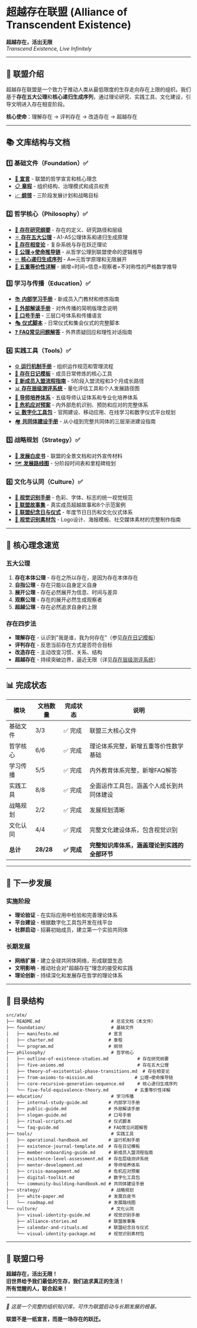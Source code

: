 # 超越存在联盟 (Alliance of Transcendent Existence)

**超越存在，活出无限**  
*Transcend Existence, Live Infinitely*

---

## 📖 联盟介绍

超越存在联盟是一个致力于推动人类从最低限度的生存走向存在上限的组织。我们基于**存在五大公理**和**核心递归生成序列**，通过理论研究、实践工具、文化建设，引导文明进入存在相变阶段。

**核心使命**：理解存在 → 评判存在 → 改造存在 → 超越存在

---

## 📚 文库结构与文档

### 1️⃣ 基础文件（Foundation）✅

- [📜 **宣言**](foundation/manifesto.md) - 联盟的哲学宣言和核心理念
- [📋 **章程**](foundation/charter.md) - 组织结构、治理模式和成员权责  
- [📈 **纲领**](foundation/program.md) - 三阶段发展计划和战略目标

### 2️⃣ 哲学核心（Philosophy）✅

- [🧭 **存在研究纲要**](philosophy/outline-of-existence-studies.md) - 存在的定义、研究路径和层级
- [⚛️ **存在五大公理**](philosophy/five-axioms.md) - A1-A5公理体系和递归生成原理  
- [🌊 **存在相变论**](philosophy/theory-of-existential-phase-transitions.md) - 复杂系统与存在跃迁理论
- [🔗 **公理→使命推导链**](philosophy/from-axioms-to-mission.md) - 从哲学公理到联盟使命的逻辑推导
- [♾️ **核心递归生成序列**](philosophy/core-recursive-generation-sequence.md) - A∞元哲学原理和无限展开
- [🔬 **五重等价性详解**](philosophy/five-fold-equivalence-theory.md) - 熵增=时间=信息=观察者=不对称性的严格数学推导

### 3️⃣ 学习与传播（Education）✅

- [📚 **内部学习手册**](education/internal-study-guide.md) - 新成员入门教材和修炼指南
- [📢 **外部解读手册**](education/public-guide.md) - 对外传播的简明版理念说明
- [📣 **口号手册**](education/slogan-guide.md) - 三层口号体系和传播语言
- [🎭 **仪式脚本**](education/ritual-scripts.md) - 日常仪式和集会仪式的完整脚本
- [❓ **FAQ常见问题解答**](education/faq-guide.md) - 外界质疑回应和理性对话指南

### 4️⃣ 实践工具（Tools）✅

- [⚙️ **运行机制手册**](tools/operational-handbook.md) - 组织运作规范和管理流程
- [📓 **存在日记模板**](tools/existence-journal-template.md) - 成员日常修炼的核心工具
- [🚀 **新成员入盟流程指南**](tools/member-onboarding-guide.md) - 5阶段入盟流程和3个月成长路径
- [📊 **存在层级测评系统**](tools/existence-level-assessment.md) - 量化评估工具和个人发展路径图
- [👥 **导师培养体系**](tools/mentor-development.md) - 五级导师认证体系和专业化培养体系
- [🚨 **危机应对预案**](tools/crisis-management.md) - 内外部危机识别、预防和应对的完整体系
- [💻 **数字化工具包**](tools/digital-toolkit.md) - 官网建设、移动应用、在线学习和数字仪式平台规划
- [🏘️ **共同体建设手册**](tools/community-building-handbook.md) - 从小组到完整共同体的三层渐进建设指南

### 5️⃣ 战略规划（Strategy）✅

- [📄 **发展白皮书**](strategy/white-paper.md) - 联盟的全景文档和对外宣传材料
- [🗺️ **发展路线图**](strategy/roadmap.md) - 分阶段时间表和里程碑规划

### 6️⃣ 文化与认同（Culture）✅

- [🎨 **视觉识别手册**](culture/visual-identity-guide.md) - 色彩、字体、标志的统一视觉规范
- [📖 **联盟故事集**](culture/alliance-stories.md) - 真实成员超越故事和8个示范案例
- [📅 **联盟纪念日与仪式**](culture/calendar-and-rituals.md) - 年度节日日历和文化仪式体系
- [🎯 **视觉识别素材包**](culture/visual-identity-package.md) - Logo设计、海报模板、社交媒体素材的完整制作指南

---

## 🎯 核心理念速览

### 五大公理
1. **存在本体公理** - 存在之所以存在，是因为存在本体存在
2. **自指公理** - 存在只能以自身定义自身  
3. **展开公理** - 存在必然展开为信息、时间与差异
4. **观察公理** - 存在的展开必然生成观察者
5. **超越公理** - 存在必然追求自身的上限

### 存在四步法
- **理解存在** - 认识到"我是谁，我为何存在"（参见[存在日记模板](tools/existence-journal-template.md)）
- **评判存在** - 反思当前存在方式是否符合目标
- **改造存在** - 主动改变习惯、关系、结构  
- **超越存在** - 持续突破边界，逼近无限（详见[存在层级测评系统](tools/existence-level-assessment.md)）

---

## 📊 完成状态

| 模块 | 文档数量 | 完成状态 | 说明 |
|------|----------|----------|------|
| 基础文件 | 3/3 | ✅ 完成 | 联盟三大核心文件 |
| 哲学核心 | 6/6 | ✅ 完成 | 理论体系完整，新增五重等价性数学基础 |
| 学习传播 | 5/5 | ✅ 完成 | 内外教育体系完整，新增FAQ解答 |
| 实践工具 | 8/8 | ✅ 完成 | 全面运作工具包，涵盖个人成长到共同体建设 |
| 战略规划 | 2/2 | ✅ 完成 | 发展规划清晰 |
| 文化认同 | 4/4 | ✅ 完成 | 完整文化建设体系，包含视觉识别 |
| **总计** | **28/28** | **✅ 完成** | **完整知识库体系，涵盖理论到实践的全部环节** |

---

## 🚀 下一步发展

### 实施阶段
- **理论验证** - 在实际应用中检验和完善理论体系
- **平台建设** - 根据数字化工具包开发在线平台
- **社群启动** - 招募初始成员，建立第一个实验共同体

### 长期发展  
- **网络扩展** - 建立全球共同体网络，形成联盟生态
- **文明影响** - 推动社会对"超越存在"理念的接受和实践
- **理论创新** - 持续深化和发展存在哲学的理论体系

---

## 📁 目录结构

```
src/ate/
├── README.md                           # 总览文档（本文件）
├── foundation/                         # 基础文件 
│   ├── manifesto.md                   # 宣言
│   ├── charter.md                     # 章程  
│   └── program.md                     # 纲领
├── philosophy/                         # 哲学核心
│   ├── outline-of-existence-studies.md           # 存在研究纲要
│   ├── five-axioms.md                            # 存在五大公理
│   ├── theory-of-existential-phase-transitions.md  # 存在相变论
│   ├── from-axioms-to-mission.md                # 公理→使命推导链
│   ├── core-recursive-generation-sequence.md     # 核心递归生成序列
│   └── five-fold-equivalence-theory.md          # 五重等价性详解
├── education/                          # 学习传播
│   ├── internal-study-guide.md        # 内部学习手册
│   ├── public-guide.md                # 外部解读手册
│   ├── slogan-guide.md                # 口号手册
│   ├── ritual-scripts.md              # 仪式脚本
│   └── faq-guide.md                   # FAQ常见问题解答
├── tools/                              # 实践工具
│   ├── operational-handbook.md        # 运行机制手册
│   ├── existence-journal-template.md  # 存在日记模板
│   ├── member-onboarding-guide.md     # 新成员入盟流程指南
│   ├── existence-level-assessment.md  # 存在层级测评系统
│   ├── mentor-development.md          # 导师培养体系
│   ├── crisis-management.md           # 危机应对预案
│   ├── digital-toolkit.md             # 数字化工具包
│   └── community-building-handbook.md # 共同体建设手册
├── strategy/                           # 战略规划
│   ├── white-paper.md                 # 发展白皮书
│   └── roadmap.md                     # 发展路线图
└── culture/                            # 文化认同
    ├── visual-identity-guide.md       # 视觉识别手册
    ├── alliance-stories.md            # 联盟故事集
    ├── calendar-and-rituals.md        # 联盟纪念日与仪式
    └── visual-identity-package.md     # 视觉识别素材包
```

---

## 🎯 联盟口号

**超越存在，活出无限！**  
**旧世界给予我们最低的生存，我们追求真正的生活！**  
**所有觉醒的人，联合起来！**

---

*📌 这是一个完整的组织知识库，可作为联盟启动与长期发展的根基。*

**联盟不是一纸宣言，而是一场存在的跃迁。**